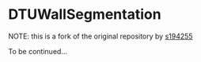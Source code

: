 # DTUWallSegmentation
NOTE: this is a fork of the original repository by [s194255](https://github.com/s194255)

To be continued...
